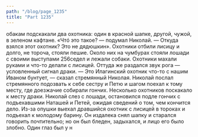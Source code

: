 ```yaml
---
path: "/blog/page_1235"
title: "Part 1235"
---
```


обакам подскакали два охотника: один в красной шапке, другой, чужой, в зеленом кафтане.
«Чтó это такое? — подумал Николай. — Откуда взялся этот охотник? Это не дядюшкин».
Охотники отбили лисицу и долго, не тороча, стояли пешие. Около них на чумбурах стояли лошади с своими выступами 256седел и лежали собаки. Охотники махали руками и что-то делали с лисицей. Оттуда же раздался звук рога — условленный сигнал драки.
— Это Илагинский охотник что-то с нашим Иваном бунтует, — сказал стремянный Николая.
Николай послал стремянного подозвать к себе сестру и Петю и шагом поехал к тому месту, где доезжачие собирали гончих. Несколько охотников поскакало к месту драки.
Николай слез с лошади, остановился подле гончих с подъехавшими Наташей и Петей, ожидая сведений о том, чем кончится дело. Из-за опушки выехал дравшийся охотник с лисицей в тороках и подъехал к молодому барину. Он издалека снял шапку и старался говорить почтительно; но он был бледен, задыхался, и лицо его было злобно. Один глаз был у н
